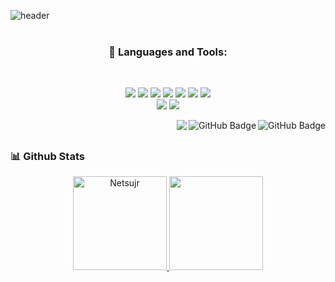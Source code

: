 
![header](https://capsule-render.vercel.app/api?type=Slice&color=gradient&customColorList=20&height=300&section=header&text=RAFAEL&desc=웨슬리%20-ウェスリー&fontSize=90&animation=twinkling&fontAlignY=90&descAlignY=70&fontColor=6b6bb2)
<br/>
<br/>
<h3 align="center">🚀 Languages and Tools:</h3>
<br/>

<p align="center"> 
  <img src="https://img.shields.io/badge/HTML-E34F26?style=flat-square&logo=html5&logoColor=white" />
  <img src="https://img.shields.io/badge/CSS-1572B6?style=flat-square&logo=css3&logoColor=white" />
  <img src="https://img.shields.io/badge/JavaScript-F7DF1E?style=flat-square&logo=javascript&logoColor=black"  />
  <img src="https://img.shields.io/badge/TypeScript-007ACC?style=flat-square&logo=typescript&logoColor=white"  />
  <img src="https://img.shields.io/badge/Node.js-43853D?style=flat-square&logo=node.js&logoColor=white" />
  <img src="https://img.shields.io/badge/React-20232A?style=flat-square&logo=react&logoColor=61DAFB" />
  <img src="https://img.shields.io/badge/React_Native-20232A?style=flat-square&logo=react&logoColor=61DAFB"/>
  <br>
  <img src="https://img.shields.io/badge/Figma-F24E1E?style=flat-square&logo=Figma&logoColor=white"/>
  <img src="https://img.shields.io/badge/Adobe Photoshop-31A8FF?style=flat-square&logo=Adobe Photoshop&logoColor=white"/>
  
</p>


 <img align="right" src="https://img.shields.io/github/stars/rafaelalmeidaV?label=Stars&style=social" alt="GitHub Badge"> <a href="https://github.com/rafaelalmeidaV?tab=followers"><img align="right" src="https://img.shields.io/github/followers/rafaelalmeidaV?label=Followers&style=social" alt="GitHub Badge"></a> <a href="https://github.com/rafaelalmeidaV">  <img align="right" src="https://komarev.com/ghpvc/?username=rafaelalmeidaV"></a>



<br />




## <h3>📊 Github Stats</h3>

<div align="center">
  <a href="https://github.com/rafaelalmeidav">
  <img height="150em" src="https://github-readme-streak-stats.herokuapp.com/?user=rafaelalmeidav&theme=dark" alt="Netsujr" />
  <img height="150em" src="https://github-readme-stats.vercel.app/api/top-langs/?username=rafaelalmeidav&layout=compact&langs_count=7&theme=dark"/>


